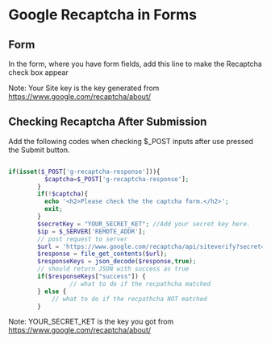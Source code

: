 # Google Recaptcha in Forms

## Form

In the form, where you have form fields, add this line to make the Recaptcha check box appear

<div class="g-recaptcha" data-sitekey="Your_Site_Key"></div>


Note: Your Site key is the key generated from https://www.google.com/recaptcha/about/

## Checking Recaptcha After Submission

Add the following codes when checking $_POST inputs after use pressed the Submit button.
```php

if(isset($_POST['g-recaptcha-response'])){
          $captcha=$_POST['g-recaptcha-response'];
        }
        if(!$captcha){
          echo '<h2>Please check the the captcha form.</h2>';
          exit;
        }
        $secretKey = "YOUR_SECRET_KET"; //Add your secret key here.
        $ip = $_SERVER['REMOTE_ADDR'];
        // post request to server
        $url = 'https://www.google.com/recaptcha/api/siteverify?secret=' . urlencode($secretKey) .  '&response=' . urlencode($captcha);
        $response = file_get_contents($url);
        $responseKeys = json_decode($response,true);
        // should return JSON with success as true
        if($responseKeys["success"]) {
                 // what to do if the recpathcha matched
        } else {
            // what to do if the recpathcha NOT matched
        }
```

Note: YOUR_SECRET_KET is the key you got from https://www.google.com/recaptcha/about/